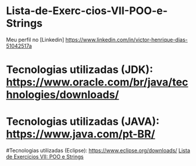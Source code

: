 # Lista-de-Exerc-cios-VII-POO-e-Strings
Meu perfil no [Linkedin] https://www.linkedin.com/in/victor-henrique-dias-51042517a
# Tecnologias utilizadas (JDK): https://www.oracle.com/br/java/technologies/downloads/ 
# Tecnologias utilizadas (JAVA): https://www.java.com/pt-BR/
#Tecnologias utilizadas (Eclipse): https://www.eclipse.org/downloads/
[Lista de Exercícios VII: POO e Strings](https://github.com/vhdtv/Lista-de-Exerc-cios-VII-POO-e-Strings/blob/main/lista_exercicio_VII.pdf)

